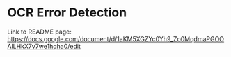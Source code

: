 # OCR Error Detection

Link to README page: https://docs.google.com/document/d/1aKM5XGZYc0Yh9_Zo0MqdmaPGOOAlLHkX7v7we1hqha0/edit
